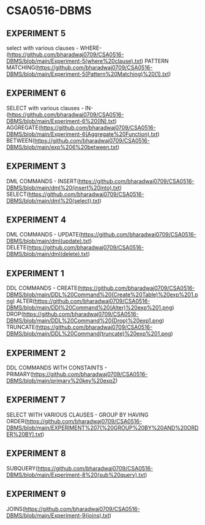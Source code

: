 # CSA0516-DBMS
## EXPERIMENT 5 
select with various clauses - WHERE-(https://github.com/bharadwaj0709/CSA0516-DBMS/blob/main/Experiment-5(where%20clause).txt)
                           PATTERN MATCHING(https://github.com/bharadwaj0709/CSA0516-DBMS/blob/main/Experiment-5(Pattern%20Matching)%20(1).txt)
## EXPERIMENT 6
SELECT with various clauses - IN-(https://github.com/bharadwaj0709/CSA0516-DBMS/blob/main/Experiment-6%20(IN).txt)
                              AGGREGATE(https://github.com/bharadwaj0709/CSA0516-DBMS/blob/main/Experiment-6(Aggregate%20Function).txt)
                              BETWEEN(https://github.com/bharadwaj0709/CSA0516-DBMS/blob/main/exp%206%20between.txt)
## EXPERIMENT 3
DML COMMANDS - INSERT(https://github.com/bharadwaj0709/CSA0516-DBMS/blob/main/dml%20(insert%20into).txt)
               SELECT(https://github.com/bharadwaj0709/CSA0516-DBMS/blob/main/dml%20(select).txt)
## EXPERIMENT 4
DML COMMANDS - UPDATE(https://github.com/bharadwaj0709/CSA0516-DBMS/blob/main/dml(update).txt)
               DELETE(https://github.com/bharadwaj0709/CSA0516-DBMS/blob/main/dml(delete).txt)
## EXPERIMENT 1
DDL COMMANDS - CREATE(https://github.com/bharadwaj0709/CSA0516-DBMS/blob/main/DDL%20Command%20(Create%20Table)%20exp%201.png)
               ALTER(https://github.com/bharadwaj0709/CSA0516-DBMS/blob/main/DDl%20Command%20(Alter)%20exp%201.png)
               DROP(https://github.com/bharadwaj0709/CSA0516-DBMS/blob/main/DDL%20Command%20(Drop)%20exp1.png)
               TRUNCATE(https://github.com/bharadwaj0709/CSA0516-DBMS/blob/main/DDL%20Command(truncate)%20exp%201.png)
## EXPERIMENT 2
DDL COMMANDS WITH CONSTAINTS - PRIMARY(https://github.com/bharadwaj0709/CSA0516-DBMS/blob/main/primary%20key%20exp2)
## EXPERIMENT 7
SELECT WITH VARIOUS CLAUSES - GROUP BY HAVING ORDER(https://github.com/bharadwaj0709/CSA0516-DBMS/blob/main/EXPERIMENT%207(%20GROUP%20BY%20AND%20ORDER%20BY).txt)
## EXPERIMENT 8
SUBQUERY(https://github.com/bharadwaj0709/CSA0516-DBMS/blob/main/Experiment-8%20(sub%20query).txt)
## EXPERIMENT 9
JOINS(https://github.com/bharadwaj0709/CSA0516-DBMS/blob/main/Experiment-9(joins).txt)



